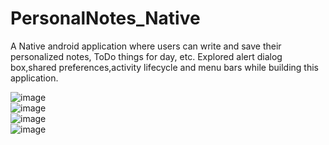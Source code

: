# PersonalNotes_Native
A Native android application where users can write and save their personalized notes, ToDo things for day, etc. Explored alert dialog box,shared preferences,activity lifecycle and menu bars while building this application.

![image](https://user-images.githubusercontent.com/76823502/134850809-bc8bfa7c-060f-4ca8-a0f9-f140fe89d5df.png) 
 <br>
![image](https://user-images.githubusercontent.com/76823502/134850911-484f0ac2-e77a-4736-9cad-5c1bda9d3448.png) <br>
![image](https://user-images.githubusercontent.com/76823502/134850952-6cefdf94-d5d9-4681-a786-1f01af65704a.png) <br>
![image](https://user-images.githubusercontent.com/76823502/134851035-3233414b-2b8b-433b-bd0e-2d17fac520b8.png) <br>




